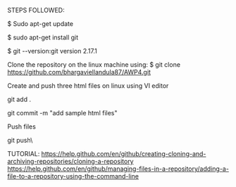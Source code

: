 STEPS FOLLOWED:

$ Sudo apt-get update

$ sudo apt-get install git

$ git --version:git version 2.17.1


Clone the repository on the linux machine using:
$ git clone https://github.com/bhargaviellandula87/AWP4.git


Create and push three html files on linux using VI editor

git add .

git commit -m "add sample html files"

Push files

git push\

TUTORIAL:
https://help.github.com/en/github/creating-cloning-and-archiving-repositories/cloning-a-repository
https://help.github.com/en/github/managing-files-in-a-repository/adding-a-file-to-a-repository-using-the-command-line
